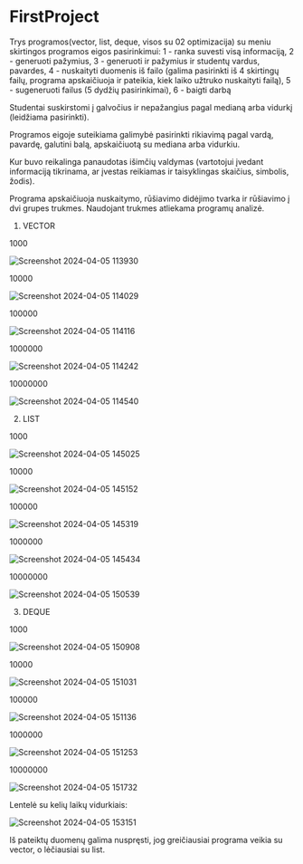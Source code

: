 # FirstProject
Trys programos(vector, list, deque, visos su 02 optimizacija) su meniu skirtingos programos eigos pasirinkimui:
1 - ranka suvesti visą informaciją,
2 - generuoti pažymius,
3 - generuoti ir pažymius ir studentų vardus, pavardes,
4 - nuskaityti duomenis iš failo (galima pasirinkti iš 4 skirtingų failų, programa apskaičiuoja ir pateikia, kiek laiko užtruko nuskaityti failą), 
5 - sugeneruoti failus (5 dydžių pasirinkimai), 
6 - baigti darbą

Studentai suskirstomi į galvočius ir nepažangius pagal medianą arba vidurkį (leidžiama pasirinkti).

Programos eigoje suteikiama galimybė pasirinkti rikiavimą pagal vardą, pavardę, galutini balą, apskaičiuotą su mediana arba vidurkiu.

Kur buvo reikalinga panaudotas išimčių valdymas (vartotojui įvedant informaciją tikrinama, ar įvestas reikiamas ir taisyklingas skaičius, simbolis, žodis).

Programa apskaičiuoja nuskaitymo, rūšiavimo didėjimo tvarka ir rūšiavimo į dvi grupes trukmes. Naudojant trukmes atliekama programų analizė.

1. VECTOR 

1000

![Screenshot 2024-04-05 113930](https://github.com/GabrieleVaitiekute/FirstProject/assets/147078486/7e5c8c00-0896-4308-93f9-f53b6e550316)


10000 

![Screenshot 2024-04-05 114029](https://github.com/GabrieleVaitiekute/FirstProject/assets/147078486/905058cb-f835-4b7d-a07b-34e0abf53ef3)


100000

![Screenshot 2024-04-05 114116](https://github.com/GabrieleVaitiekute/FirstProject/assets/147078486/e0760376-594b-42aa-a00d-93f0997fdaec)


1000000


![Screenshot 2024-04-05 114242](https://github.com/GabrieleVaitiekute/FirstProject/assets/147078486/cc026316-e36e-4e0d-8c48-a2081c912c52)


10000000


![Screenshot 2024-04-05 114540](https://github.com/GabrieleVaitiekute/FirstProject/assets/147078486/01d1b49c-b687-4952-8e41-4ea12ad81be9)


2. LIST

1000

![Screenshot 2024-04-05 145025](https://github.com/GabrieleVaitiekute/FirstProject/assets/147078486/3093b6e5-a506-479a-971b-0990bdacc2f2)


10000 

![Screenshot 2024-04-05 145152](https://github.com/GabrieleVaitiekute/FirstProject/assets/147078486/c09ec849-907c-43d2-8e3f-c0378070885d)


100000

![Screenshot 2024-04-05 145319](https://github.com/GabrieleVaitiekute/FirstProject/assets/147078486/7fa5c399-8ea1-4729-aafe-d3c5e703e14e)


1000000

![Screenshot 2024-04-05 145434](https://github.com/GabrieleVaitiekute/FirstProject/assets/147078486/b827f687-40bc-439f-a355-02ff3a90291f)


10000000

![Screenshot 2024-04-05 150539](https://github.com/GabrieleVaitiekute/FirstProject/assets/147078486/5bca8593-83fb-47f5-8aa9-7cc85b8f2754)


3. DEQUE

1000

![Screenshot 2024-04-05 150908](https://github.com/GabrieleVaitiekute/FirstProject/assets/147078486/c002ae2e-00d9-4888-b81a-a937e5e94b3a)


10000 

![Screenshot 2024-04-05 151031](https://github.com/GabrieleVaitiekute/FirstProject/assets/147078486/71ab2c8c-36e6-4c64-8609-3aed00333775)


100000

![Screenshot 2024-04-05 151136](https://github.com/GabrieleVaitiekute/FirstProject/assets/147078486/0b8bdd1b-9b68-4a06-a08d-def0af0a0d29)


1000000

![Screenshot 2024-04-05 151253](https://github.com/GabrieleVaitiekute/FirstProject/assets/147078486/272d2d8e-4b92-494d-9803-1f6f7af1ae30)


10000000

![Screenshot 2024-04-05 151732](https://github.com/GabrieleVaitiekute/FirstProject/assets/147078486/58e4e6d1-be57-476b-b5b1-147fa94a7866)


Lentelė su kelių laikų vidurkiais:

![Screenshot 2024-04-05 153151](https://github.com/GabrieleVaitiekute/FirstProject/assets/147078486/d3e818ab-a466-4e43-a1f5-f55a99f0e024)


Iš pateiktų duomenų galima nuspręsti, jog greičiausiai programa veikia su vector, o lėčiausiai su list.
